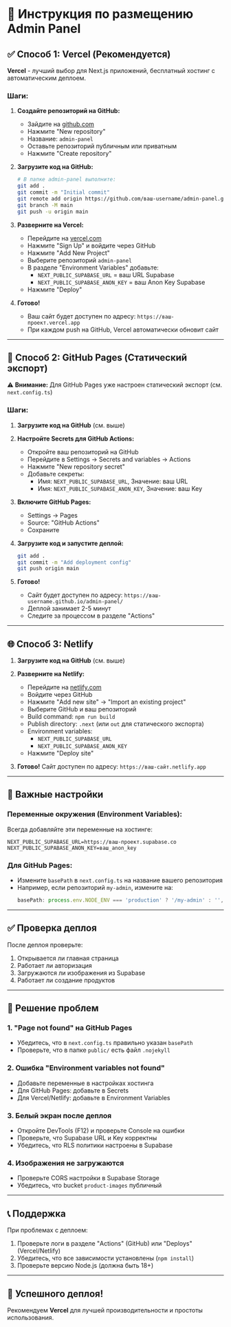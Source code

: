 # 🚀 Инструкция по размещению Admin Panel

## ✅ Способ 1: Vercel (Рекомендуется)

**Vercel** - лучший выбор для Next.js приложений, бесплатный хостинг с автоматическим деплоем.

### Шаги:

1. **Создайте репозиторий на GitHub:**
   - Зайдите на [github.com](https://github.com)
   - Нажмите "New repository"
   - Название: `admin-panel`
   - Оставьте репозиторий публичным или приватным
   - Нажмите "Create repository"

2. **Загрузите код на GitHub:**
   ```bash
   # В папке admin-panel выполните:
   git add .
   git commit -m "Initial commit"
   git remote add origin https://github.com/ваш-username/admin-panel.git
   git branch -M main
   git push -u origin main
   ```

3. **Разверните на Vercel:**
   - Перейдите на [vercel.com](https://vercel.com)
   - Нажмите "Sign Up" и войдите через GitHub
   - Нажмите "Add New Project"
   - Выберите репозиторий `admin-panel`
   - В разделе "Environment Variables" добавьте:
     - `NEXT_PUBLIC_SUPABASE_URL` = ваш URL Supabase
     - `NEXT_PUBLIC_SUPABASE_ANON_KEY` = ваш Anon Key Supabase
   - Нажмите "Deploy"

4. **Готово!** 
   - Ваш сайт будет доступен по адресу: `https://ваш-проект.vercel.app`
   - При каждом push на GitHub, Vercel автоматически обновит сайт

---

## 📘 Способ 2: GitHub Pages (Статический экспорт)

⚠️ **Внимание:** Для GitHub Pages уже настроен статический экспорт (см. `next.config.ts`)

### Шаги:

1. **Загрузите код на GitHub** (см. выше)

2. **Настройте Secrets для GitHub Actions:**
   - Откройте ваш репозиторий на GitHub
   - Перейдите в Settings → Secrets and variables → Actions
   - Нажмите "New repository secret"
   - Добавьте секреты:
     - Имя: `NEXT_PUBLIC_SUPABASE_URL`, Значение: ваш URL
     - Имя: `NEXT_PUBLIC_SUPABASE_ANON_KEY`, Значение: ваш Key

3. **Включите GitHub Pages:**
   - Settings → Pages
   - Source: "GitHub Actions"
   - Сохраните

4. **Загрузите код и запустите деплой:**
   ```bash
   git add .
   git commit -m "Add deployment config"
   git push origin main
   ```

5. **Готово!**
   - Сайт будет доступен по адресу: `https://ваш-username.github.io/admin-panel/`
   - Деплой занимает 2-5 минут
   - Следите за процессом в разделе "Actions"

---

## 🌐 Способ 3: Netlify

1. **Загрузите код на GitHub** (см. выше)

2. **Разверните на Netlify:**
   - Перейдите на [netlify.com](https://netlify.com)
   - Войдите через GitHub
   - Нажмите "Add new site" → "Import an existing project"
   - Выберите GitHub и ваш репозиторий
   - Build command: `npm run build`
   - Publish directory: `.next` (или `out` для статического экспорта)
   - Environment variables:
     - `NEXT_PUBLIC_SUPABASE_URL`
     - `NEXT_PUBLIC_SUPABASE_ANON_KEY`
   - Нажмите "Deploy site"

3. **Готово!** Сайт доступен по адресу: `https://ваш-сайт.netlify.app`

---

## 🔧 Важные настройки

### Переменные окружения (Environment Variables):
Всегда добавляйте эти переменные на хостинге:
```env
NEXT_PUBLIC_SUPABASE_URL=https://ваш-проект.supabase.co
NEXT_PUBLIC_SUPABASE_ANON_KEY=ваш_anon_key
```

### Для GitHub Pages:
- Измените `basePath` в `next.config.ts` на название вашего репозитория
- Например, если репозиторий `my-admin`, измените на:
  ```typescript
  basePath: process.env.NODE_ENV === 'production' ? '/my-admin' : '',
  ```

---

## ✅ Проверка деплоя

После деплоя проверьте:
1. Открывается ли главная страница
2. Работает ли авторизация
3. Загружаются ли изображения из Supabase
4. Работает ли создание продуктов

---

## 🐛 Решение проблем

### 1. "Page not found" на GitHub Pages
- Убедитесь, что в `next.config.ts` правильно указан `basePath`
- Проверьте, что в папке `public/` есть файл `.nojekyll`

### 2. Ошибка "Environment variables not found"
- Добавьте переменные в настройках хостинга
- Для GitHub Pages: добавьте в Secrets
- Для Vercel/Netlify: добавьте в Environment Variables

### 3. Белый экран после деплоя
- Откройте DevTools (F12) и проверьте Console на ошибки
- Проверьте, что Supabase URL и Key корректны
- Убедитесь, что RLS политики настроены в Supabase

### 4. Изображения не загружаются
- Проверьте CORS настройки в Supabase Storage
- Убедитесь, что bucket `product-images` публичный

---

## 📞 Поддержка

При проблемах с деплоем:
1. Проверьте логи в разделе "Actions" (GitHub) или "Deploys" (Vercel/Netlify)
2. Убедитесь, что все зависимости установлены (`npm install`)
3. Проверьте версию Node.js (должна быть 18+)

---

## 🎉 Успешного деплоя!

Рекомендуем **Vercel** для лучшей производительности и простоты использования.

